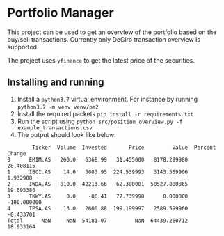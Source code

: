 # Portfolio Manager

This project can be used to get an overview of the portfolio based on the buy/sell transactions. Currently only DeGiro transaction overview is supported.

The project uses `yfinance` to get the latest price of the securities. 

## Installing and running
1. Install a  `python3.7` virtual environment. For instance by running `python3.7 -m venv venv/pm2`
2. Install the required packets `pip install -r requirements.txt` 
3. Run the script using `python src/position_overview.py -f example_transactions.csv`
4. The output should look like below:
```
        Ticker  Volume  Invested       Price         Value  Percent Change
0      EMIM.AS   260.0   6368.99   31.455000   8178.299980       28.408115
1      IBCI.AS    14.0   3083.95  224.539993   3143.559906        1.932908
2      IWDA.AS   810.0  42213.66   62.380001  50527.800865       19.695380
3      TKWY.AS     0.0    -86.41   77.739998      0.000000     -100.000000
4      TPSA.AS    13.0   2600.88  199.199997   2589.599960       -0.433701
Total      NaN     NaN  54181.07         NaN  64439.260712       18.933164
```